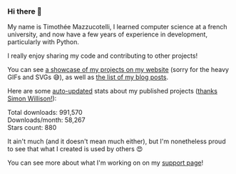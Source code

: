 ### Hi there 👋

My name is Timothée Mazzucotelli,
I learned computer science at a french university,
and now have a few years of experience in development,
particularly with Python.

I really enjoy sharing my code
and contributing to other projects!

You can see [a showcase of my projects on my website][showcase]
(sorry for the heavy GIFs and SVGs :sweat_smile:),
as well as [the list of my blog posts][blog].

Here are some [auto-updated][workflow]
stats about my published projects
([thanks Simon Willison!][sw-post]):

<!--marker-->
Total downloads: 991,570<br>
Downloads/month: 58,267<br>
Stars count: 880
<!--end-->

It ain't much (and it doesn't mean much either),
but I'm nonetheless proud to see
that what I created is used by others :heart_eyes:

You can see more about what I'm working on
on my [support page][support]!

[sw-post]: https://simonwillison.net/2020/Jul/10/self-updating-profile-readme/
[showcase]: https://pawamoy.github.io/showcase/
[blog]: https://pawamoy.github.io/
[support]: https://github.com/sponsors/pawamoy/
[workflow]: https://github.com/pawamoy/pawamoy/blob/master/.github/workflows/readme.yml